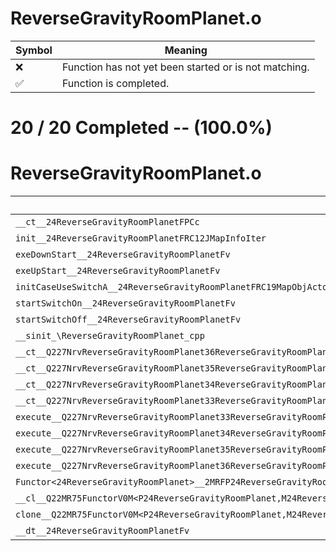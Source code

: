 # ReverseGravityRoomPlanet.o
| Symbol | Meaning 
| ------------- | ------------- 
| :x: | Function has not yet been started or is not matching. 
| :white_check_mark: | Function is completed. 


# 20 / 20 Completed -- (100.0%)
# ReverseGravityRoomPlanet.o
| Symbol | Decompiled? |
| ------------- | ------------- |
| `__ct__24ReverseGravityRoomPlanetFPCc` | :white_check_mark: |
| `init__24ReverseGravityRoomPlanetFRC12JMapInfoIter` | :white_check_mark: |
| `exeDownStart__24ReverseGravityRoomPlanetFv` | :white_check_mark: |
| `exeUpStart__24ReverseGravityRoomPlanetFv` | :white_check_mark: |
| `initCaseUseSwitchA__24ReverseGravityRoomPlanetFRC19MapObjActorInitInfo` | :white_check_mark: |
| `startSwitchOn__24ReverseGravityRoomPlanetFv` | :white_check_mark: |
| `startSwitchOff__24ReverseGravityRoomPlanetFv` | :white_check_mark: |
| `__sinit_\ReverseGravityRoomPlanet_cpp` | :white_check_mark: |
| `__ct__Q227NrvReverseGravityRoomPlanet36ReverseGravityRoomPlanetNrvDownStartFv` | :white_check_mark: |
| `__ct__Q227NrvReverseGravityRoomPlanet35ReverseGravityRoomPlanetNrvDownWaitFv` | :white_check_mark: |
| `__ct__Q227NrvReverseGravityRoomPlanet34ReverseGravityRoomPlanetNrvUpStartFv` | :white_check_mark: |
| `__ct__Q227NrvReverseGravityRoomPlanet33ReverseGravityRoomPlanetNrvUpWaitFv` | :white_check_mark: |
| `execute__Q227NrvReverseGravityRoomPlanet33ReverseGravityRoomPlanetNrvUpWaitCFP5Spine` | :white_check_mark: |
| `execute__Q227NrvReverseGravityRoomPlanet34ReverseGravityRoomPlanetNrvUpStartCFP5Spine` | :white_check_mark: |
| `execute__Q227NrvReverseGravityRoomPlanet35ReverseGravityRoomPlanetNrvDownWaitCFP5Spine` | :white_check_mark: |
| `execute__Q227NrvReverseGravityRoomPlanet36ReverseGravityRoomPlanetNrvDownStartCFP5Spine` | :white_check_mark: |
| `Functor<24ReverseGravityRoomPlanet>__2MRFP24ReverseGravityRoomPlanetM24ReverseGravityRoomPlanetFPCvPv_v_Q22MR75FunctorV0M<P24ReverseGravityRoomPlanet,M24ReverseGravityRoomPlanetFPCvPv_v>` | :white_check_mark: |
| `__cl__Q22MR75FunctorV0M<P24ReverseGravityRoomPlanet,M24ReverseGravityRoomPlanetFPCvPv_v>CFv` | :white_check_mark: |
| `clone__Q22MR75FunctorV0M<P24ReverseGravityRoomPlanet,M24ReverseGravityRoomPlanetFPCvPv_v>CFP7JKRHeap` | :white_check_mark: |
| `__dt__24ReverseGravityRoomPlanetFv` | :white_check_mark: |
